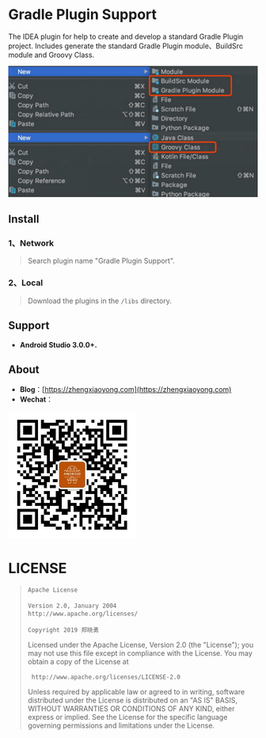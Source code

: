 # **Gradle Plugin Support**
The IDEA plugin for help to create and develop a standard Gradle Plugin project. Includes generate the standard Gradle Plugin module、BuildSrc module and Groovy Class.

<img src="https://raw.githubusercontent.com/Sunzxyong/ImageRepository/master/gradle-plugin-support.jpg" width="600" />

## **Install**
### **1、Network**
> Search plugin name "Gradle Plugin Support".

### **2、Local**
> Download the plugins in the `/libs` directory.


## **Support**
* **Android Studio 3.0.0+.**

## **About**
* **Blog**：[https://zhengxiaoyong.com](https://zhengxiaoyong.com)
* **Wechat**：

![](https://raw.githubusercontent.com/Sunzxyong/ImageRepository/master/qrcode.jpg)

# **LICENSE**
>
>     Apache License
>
>     Version 2.0, January 2004
>     http://www.apache.org/licenses/
>
>     Copyright 2019 郑晓勇
>
>  Licensed under the Apache License, Version 2.0 (the "License");
>  you may not use this file except in compliance with the License.
>  You may obtain a copy of the License at
>
>      http://www.apache.org/licenses/LICENSE-2.0
>
>  Unless required by applicable law or agreed to in writing, software
>  distributed under the License is distributed on an "AS IS" BASIS,
>  WITHOUT WARRANTIES OR CONDITIONS OF ANY KIND, either express or implied.
>  See the License for the specific language governing permissions and
>  limitations under the License.





